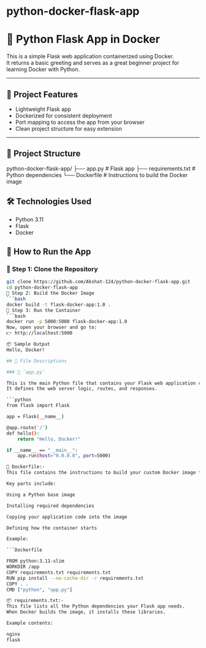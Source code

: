 # python-docker-flask-app
# 🐳 Python Flask App in Docker

This is a simple Flask web application containerized using Docker.  
It returns a basic greeting and serves as a great beginner project for learning Docker with Python.

---

## 🚀 Project Features

- Lightweight Flask app
- Dockerized for consistent deployment
- Port mapping to access the app from your browser
- Clean project structure for easy extension

---

## 📁 Project Structure

python-docker-flask-app/
├── app.py # Flask app
├── requirements.txt # Python dependencies
└── Dockerfile # Instructions to build the Docker image

## 🛠️ Technologies Used

- Python 3.11
- Flask
- Docker

## 🧪 How to Run the App

### 🔹 Step 1: Clone the Repository

```bash
git clone https://github.com/Akshat-124/python-docker-flask-app.git
cd python-docker-flask-app
🔹 Step 2: Build the Docker Image
```bash
docker build -t flask-docker-app:1.0 .
🔹 Step 3: Run the Container
```bash
docker run -p 5000:5000 flask-docker-app:1.0
Now, open your browser and go to:
👉 http://localhost:5000

📦 Sample Output
Hello, Docker!

## 📄 File Descriptions

### 🐍 `app.py`

This is the main Python file that contains your Flask web application code.  
It defines the web server logic, routes, and responses.

```python
from flask import Flask

app = Flask(__name__)

@app.route('/')
def hello():
    return "Hello, Docker!"

if __name__ == "__main__":
    app.run(host="0.0.0.0", port=5000)

🐳 Dockerfile:-
This file contains the instructions to build your custom Docker image for the Flask app.

Key parts include:

Using a Python base image

Installing required dependencies

Copying your application code into the image

Defining how the container starts

Example:

```Dockerfile

FROM python:3.11-slim
WORKDIR /app
COPY requirements.txt requirements.txt
RUN pip install --no-cache-dir -r requirements.txt
COPY . .
CMD ["python", "app.py"]

📦 requirements.txt:-
This file lists all the Python dependencies your Flask app needs.
When Docker builds the image, it installs these libraries.

Example contents:

nginx
flask
